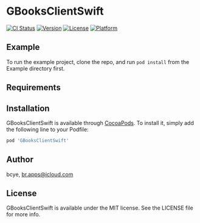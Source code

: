 # GBooksClientSwift

[![CI Status](https://img.shields.io/travis/bcye/GBooksClientSwift.svg?style=flat)](https://travis-ci.org/bcye/GBooksClientSwift)
[![Version](https://img.shields.io/cocoapods/v/GBooksClientSwift.svg?style=flat)](https://cocoapods.org/pods/GBooksClientSwift)
[![License](https://img.shields.io/cocoapods/l/GBooksClientSwift.svg?style=flat)](https://cocoapods.org/pods/GBooksClientSwift)
[![Platform](https://img.shields.io/cocoapods/p/GBooksClientSwift.svg?style=flat)](https://cocoapods.org/pods/GBooksClientSwift)

## Example

To run the example project, clone the repo, and run `pod install` from the Example directory first.

## Requirements

## Installation

GBooksClientSwift is available through [CocoaPods](https://cocoapods.org). To install
it, simply add the following line to your Podfile:

```ruby
pod 'GBooksClientSwift'
```

## Author

bcye, br.apps@icloud.com

## License

GBooksClientSwift is available under the MIT license. See the LICENSE file for more info.

